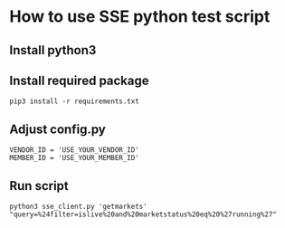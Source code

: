 # How to use SSE python test script

## Install python3

## Install required package
```
pip3 install -r requirements.txt
```

## Adjust config.py
```
VENDOR_ID = 'USE_YOUR_VENDOR_ID'
MEMBER_ID = 'USE_YOUR_MEMBER_ID'
```

## Run script
```
python3 sse_client.py 'getmarkets' "query=%24filter=islive%20and%20marketstatus%20eq%20%27running%27"
```